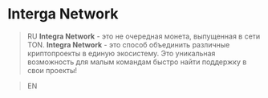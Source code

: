 # Interga Network
> RU
**Integra Network** - это не очередная монета, выпущенная в сети TON. **Integra Network** - это способ объединить различные криптопроекты в единую экосистему. Это уникальная возможность для малым командам быстро найти поддержку в свои проекты!

> EN